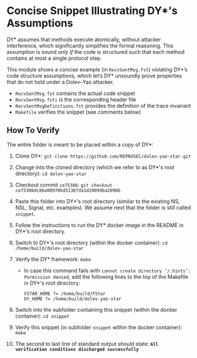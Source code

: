 # Concise Snippet Illustrating DY*'s Assumptions

DY* assumes that methods execute atomically, without attacker interference, which significantly simplifies the formal reasoning.
This assumption is sound *only if* the code is structured such that each method contains at most a single protocol step.

This module shows a concise example (in `RecvSentMsg.fst`) violating DY*’s code structure assumptions, which let’s DY* unsoundly prove properties that do not hold under a Dolev–Yao attacker.

- `RecvSentMsg.fst` contains the actual code snippet
- `RecvSentMsg.fsti` is the corresponding header file
- `RecvSentMsgDefinitions.fst` provides the definition of the trace invariant
- `Makefile` verifies the snippet (see comments below)

## How To Verify
The entire folder is meant to be placed within a copy of DY*:
1. Clone DY*: `git clone https://github.com/REPROSEC/dolev-yao-star.git`
2. Change into the cloned directory (which we refer to as DY*'s root directory): `cd dolev-yao-star`
3. Checkout commit `ce75306`: `git checkout ce75306dc86a00970bd5136fda1d2009dba2096b`
4. Paste this folder into DY*'s root directory (similar to the existing NS, NSL, Signal, etc. examples). We assume next that the folder is still called `snippet`.
5. Follow the instructions to run the DY* docker image in the README in DY*'s root directory.
6. Switch to DY*'s root directory (within the docker container): `cd /home/build/dolev-yao-star`
7. Verify the DY* framework: `make`
    - In case this command fails with `cannot create directory ‘/.hints’: Permission denied`, add the following lines to the top of the Makefile in DY*'s root directory:
        ```
        FSTAR_HOME ?= /home/build/FStar
        DY_HOME ?= /home/build/dolev-yao-star
        ```

8. Switch into the subfolder containing this snippet (within the docker container): `cd snippet`
9. Verify this snippet (in subfolder `snippet` within the docker container): `make`
10. The second to last line of standard output should state: **`All verification conditions discharged successfully`**
